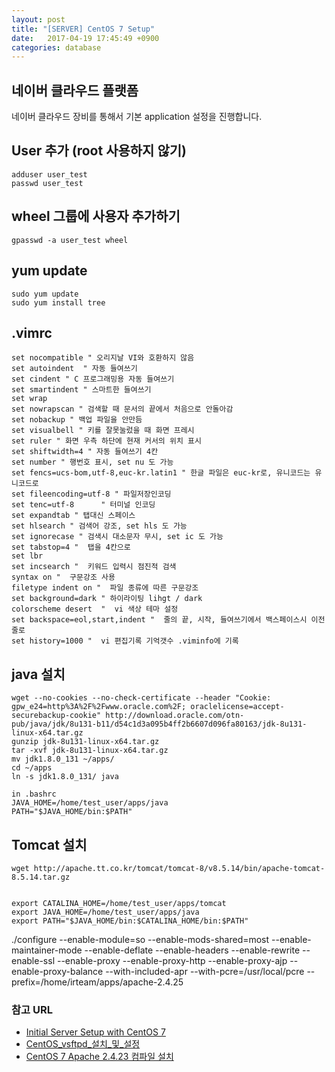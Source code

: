 ```yaml
---
layout: post
title: "[SERVER] CentOS 7 Setup"
date:   2017-04-19 17:45:49 +0900
categories: database 
---
```


## 네이버 클라우드 플랫폼
네이버 클라우드 장비를 통해서 기본 application 설정을 진행합니다.

## User 추가  (root 사용하지 않기)
~~~
adduser user_test
passwd user_test
~~~

## wheel 그룹에 사용자 추가하기
~~~
gpasswd -a user_test wheel
~~~

## yum update
~~~
sudo yum update
sudo yum install tree
~~~

## .vimrc
~~~
set nocompatible " 오리지날 VI와 호환하지 않음
set autoindent  " 자동 들여쓰기
set cindent " C 프로그래밍용 자동 들여쓰기
set smartindent " 스마트한 들여쓰기
set wrap
set nowrapscan " 검색할 때 문서의 끝에서 처음으로 안돌아감
set nobackup " 백업 파일을 안만듬
set visualbell " 키를 잘못눌렀을 때 화면 프레시
set ruler " 화면 우측 하단에 현재 커서의 위치 표시
set shiftwidth=4 " 자동 들여쓰기 4칸
set number " 행번호 표시, set nu 도 가능
set fencs=ucs-bom,utf-8,euc-kr.latin1 " 한글 파일은 euc-kr로, 유니코드는 유니코드로
set fileencoding=utf-8 " 파일저장인코딩
set tenc=utf-8      " 터미널 인코딩
set expandtab " 탭대신 스페이스
set hlsearch " 검색어 강조, set hls 도 가능
set ignorecase " 검색시 대소문자 무시, set ic 도 가능
set tabstop=4 "  탭을 4칸으로
set lbr
set incsearch "  키워드 입력시 점진적 검색
syntax on "  구문강조 사용
filetype indent on "  파일 종류에 따른 구문강조
set background=dark " 하이라이팅 lihgt / dark
colorscheme desert  "  vi 색상 테마 설정
set backspace=eol,start,indent "  줄의 끝, 시작, 들여쓰기에서 백스페이스시 이전줄로
set history=1000 "  vi 편집기록 기억갯수 .viminfo에 기록
~~~

## java 설치
~~~
wget --no-cookies --no-check-certificate --header "Cookie: gpw_e24=http%3A%2F%2Fwww.oracle.com%2F; oraclelicense=accept-securebackup-cookie" http://download.oracle.com/otn-pub/java/jdk/8u131-b11/d54c1d3a095b4ff2b6607d096fa80163/jdk-8u131-linux-x64.tar.gz
gunzip jdk-8u131-linux-x64.tar.gz
tar -xvf jdk-8u131-linux-x64.tar.gz
mv jdk1.8.0_131 ~/apps/
cd ~/apps
ln -s jdk1.8.0_131/ java

in .bashrc
JAVA_HOME=/home/test_user/apps/java
PATH="$JAVA_HOME/bin:$PATH"
~~~
## 

## Tomcat 설치
~~~
wget http://apache.tt.co.kr/tomcat/tomcat-8/v8.5.14/bin/apache-tomcat-8.5.14.tar.gz


export CATALINA_HOME=/home/test_user/apps/tomcat
export JAVA_HOME=/home/test_user/apps/java
export PATH="$JAVA_HOME/bin:$CATALINA_HOME/bin:$PATH"
~~~


./configure --enable-module=so --enable-mods-shared=most --enable-maintainer-mode --enable-deflate --enable-headers --enable-rewrite --enable-ssl --enable-proxy --enable-proxy-http --enable-proxy-ajp --enable-proxy-balance --with-included-apr --with-pcre=/usr/local/pcre --prefix=/home/irteam/apps/apache-2.4.25



### 참고 URL

- [Initial Server Setup with CentOS 7](https://www.digitalocean.com/community/tutorials/initial-server-setup-with-centos-7)
- [CentOS_vsftpd_설치_및_설정](http://zetawiki.com/wiki/CentOS_vsftpd_설치_및_설정) 
- [CentOS 7 Apache 2.4.23 컴파일 설치](http://subinpapa.tistory.com/41)
